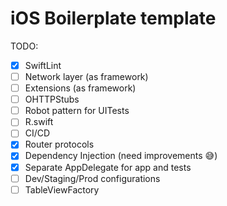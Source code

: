 # iOS Boilerplate template

TODO:
- [x] SwiftLint
- [ ] Network layer (as framework)
- [ ] Extensions (as framework)
- [ ] OHTTPStubs
- [ ] Robot pattern for UITests
- [ ] R.swift
- [ ] CI/CD
- [x] Router protocols
- [x] Dependency Injection (need improvements 😅)
- [x] Separate AppDelegate for app and tests
- [ ] Dev/Staging/Prod configurations
- [ ] TableViewFactory
